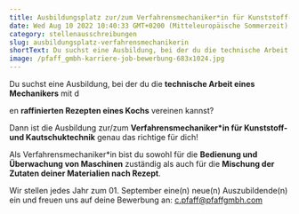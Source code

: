 ```yaml
---
title: Ausbildungsplatz zur/zum Verfahrensmechaniker*in für Kunststoff- und Kautschuktechnik
date: Wed Aug 10 2022 10:40:33 GMT+0200 (Mitteleuropäische Sommerzeit)
category: stellenausschreibungen
slug: ausbildungsplatz-verfahrensmechanikerin
shortText: Du suchst eine Ausbildung, bei der du die technische Arbeit eines Mechanikers mit den raffinierten Rezepten eines Kochs vereinen kannst? Dann bewirb dich jetzt.
image: /pfaff_gmbh-karriere-job-bewerbung-683x1024.jpg
---
```


Du suchst eine Ausbildung, bei der du die <strong>technische Arbeit eines Mechanikers</strong> mit d

<!--more-->

en <strong>raffinierten Rezepten eines Kochs</strong> vereinen kannst?</p>

<p>Dann ist die Ausbildung zur/zum <strong>Verfahrensmechaniker*in für Kunststoff- und Kautschuktechnik</strong> genau das richtige für dich!</p>

Als Verfahrensmechaniker*in bist du sowohl für die <strong>Bedienung und Überwachung von Maschinen</strong> zuständig als auch für die <strong>Mischung der Zutaten deiner Materialien nach Rezept</strong>.</p>

<p>Wir stellen jedes Jahr zum 01. September eine(n) neue(n) Auszubildende(n) ein und freuen uns auf deine Bewerbung an: <a href="mailto:c.pfaff@pfaffgmbh.com">c.pfaff@pfaffgmbh.com</a></p>